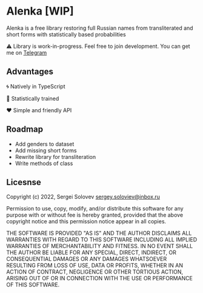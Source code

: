 # Alenka [WIP]

Alenka is a free library restoring full Russian names from transliterated and short forms with statistically based probabilities

⚠ Library is work-in-progress. Feel free to join development. You can get me on [Telegram](https://t.me/sergsol)

## Advantages

🌀 Natively in TypeScript

🔢 Statistically trained

❤ Simple and friendly API

## Roadmap

* Add genders to dataset
* Add missing short forms
* Rewrite library for transliteration
* Write methods of class

## Licesnse

Copyright (c) 2022, Sergei Solovev sergey.soloviev@inbox.ru

Permission to use, copy, modify, and/or distribute this software for any
purpose with or without fee is hereby granted, provided that the above
copyright notice and this permission notice appear in all copies.

THE SOFTWARE IS PROVIDED "AS IS" AND THE AUTHOR DISCLAIMS ALL WARRANTIES
WITH REGARD TO THIS SOFTWARE INCLUDING ALL IMPLIED WARRANTIES OF
MERCHANTABILITY AND FITNESS. IN NO EVENT SHALL THE AUTHOR BE LIABLE FOR
ANY SPECIAL, DIRECT, INDIRECT, OR CONSEQUENTIAL DAMAGES OR ANY DAMAGES
WHATSOEVER RESULTING FROM LOSS OF USE, DATA OR PROFITS, WHETHER IN AN
ACTION OF CONTRACT, NEGLIGENCE OR OTHER TORTIOUS ACTION, ARISING OUT OF
OR IN CONNECTION WITH THE USE OR PERFORMANCE OF THIS SOFTWARE.
